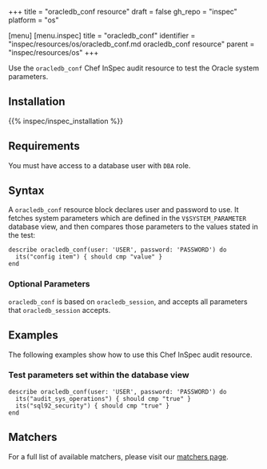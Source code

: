 +++
title = "oracledb_conf resource"
draft = false
gh_repo = "inspec"
platform = "os"

[menu]
  [menu.inspec]
    title = "oracledb_conf"
    identifier = "inspec/resources/os/oracledb_conf.md oracledb_conf resource"
    parent = "inspec/resources/os"
+++

Use the `oracledb_conf` Chef InSpec audit resource to test the Oracle system parameters.

## Installation

{{% inspec/inspec_installation %}}

## Requirements

You must have access to a database user with `DBA` role.

## Syntax

A `oracledb_conf` resource block declares user and password to use. It fetches system parameters which are defined in the `V$SYSTEM_PARAMETER` database view, and then compares those parameters to the values stated in the test:

    describe oracledb_conf(user: 'USER', password: 'PASSWORD') do
      its("config item") { should cmp "value" }
    end

### Optional Parameters

`oracledb_conf` is based on `oracledb_session`, and accepts all parameters that `oracledb_session` accepts.

## Examples

The following examples show how to use this Chef InSpec audit resource.

### Test parameters set within the database view

    describe oracledb_conf(user: 'USER', password: 'PASSWORD') do
      its("audit_sys_operations") { should cmp "true" }
      its("sql92_security") { should cmp "true" }
    end

## Matchers

For a full list of available matchers, please visit our [matchers page](/inspec/matchers/).
